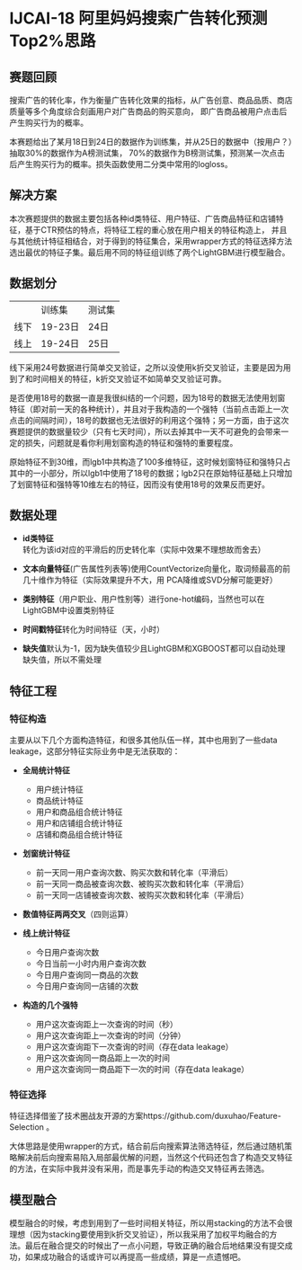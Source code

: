 # IJCAI-18 阿里妈妈搜索广告转化预测 Top2%思路
## 赛题回顾
搜索广告的转化率，作为衡量广告转化效果的指标，从广告创意、商品品质、商店质量等多个角度综合刻画用户对广告商品的购买意向，
即广告商品被用户点击后产生购买行为的概率。

本赛题给出了某月18日到24日的数据作为训练集，并从25日的数据中（按用户？）抽取30%的数据作为A榜测试集，
70%的数据作为B榜测试集，预测某一次点击后产生购买行为的概率。损失函数使用二分类中常用的logloss。

## 解决方案
本次赛题提供的数据主要包括各种id类特征、用户特征、广告商品特征和店铺特征，基于CTR预估的特点，将特征工程的重心放在用户相关的特征构造上，
并且与其他统计特征相结合，对于得到的特征集合，采用wrapper方式的特征选择方法选出最优的特征子集。最后用不同的特征组训练了两个LightGBM进行模型融合。

## 数据划分
<table>
    <tr>
        <td></td>
        <td>训练集</td>
        <td>测试集</td>
    </tr>
    <tr>
        <td>线下</td>
        <td>19-23日</td>
        <td>24日</td>
    </tr>
    <tr>
        <td>线上</td>
        <td>19-24日</td>
        <td>25日</td>
    </tr>
</table>

线下采用24号数据进行简单交叉验证，之所以没使用k折交叉验证，主要是因为用到了和时间相关的特征，k折交叉验证不如简单交叉验证可靠。

是否使用18号的数据一直是我很纠结的一个问题，因为18号的数据无法使用划窗特征（即对前一天的各种统计），并且对于我构造的一个强特（当前点击距上一次点击的间隔时间），18号的数据也无法很好的利用这个强特；另一方面，由于这次赛题提供的数据量较少（只有七天时间），所以去掉其中一天不可避免的会带来一定的损失，问题就是看你利用划窗构造的特征和强特的重要程度。

原始特征不到30维，而lgb1中共构造了100多维特征，这时候划窗特征和强特只占其中的一小部分，所以lgb1中使用了18号的数据；lgb2只在原始特征基础上只增加了划窗特征和强特等10维左右的特征，因而没有使用18号的效果反而更好。

## 数据处理
- **id类特征**转化为该id对应的平滑后的历史转化率（实际中效果不理想故而舍去）

- **文本向量特征**(广告属性列表等)使用CountVectorize向量化，取词频最高的前几十维作为特征（实际效果提升不大，用
PCA降维或SVD分解可能更好）

- **类别特征**（用户职业、用户性别等）进行one-hot编码，当然也可以在LightGBM中设置类别特征

- **时间戳特征**转化为时间特征（天，小时）

- **缺失值**默认为-1，因为缺失值较少且LightGBM和XGBOOST都可以自动处理缺失值，所以不需处理

## 特征工程

### 特征构造
主要从以下几个方面构造特征，和很多其他队伍一样，其中也用到了一些data leakage，这部分特征实际业务中是无法获取的：

- **全局统计特征**
    - 用户统计特征  
    - 商品统计特征  
    - 用户和商品组合统计特征
    - 用户和店铺组合统计特征
    - 店铺和商品组合统计特征  

- **划窗统计特征**
    - 前一天同一用户查询次数、购买次数和转化率（平滑后）
    - 前一天同一商品被查询次数、被购买次数和转化率（平滑后）
    - 前一天同一店铺被查询次数、被购买次数和转化率（平滑后）  

- **数值特征两两交叉**（四则运算）  

- **线上统计特征**
    - 今日用户查询次数  
    - 今日当前一小时内用户查询次数  
    - 今日用户查询同一商品的次数  
    - 今日用户查询同一店铺的次数  

- **构造的几个强特**  
    - 用户这次查询距上一次查询的时间（秒）  
    - 用户这次查询距上一次查询的时间（分钟）  
    - 用户这次查询距下一次查询的时间（存在data leakage）  
    - 用户这次查询同一商品距上一次的时间  
    - 用户这次查询同一商品距下一次的时间（存在data leakage）  
    
### 特征选择
特征选择借鉴了技术圈战友开源的方案https://github.com/duxuhao/Feature-Selection 。 

大体思路是使用wrapper的方式，结合前后向搜索算法筛选特征，然后通过随机策略解决前后向搜索易陷入局部最优解的问题，当然这个代码还包含了构造交叉特征的方法，在实际中我并没有采用，而是事先手动的构造交叉特征再去筛选。

## 模型融合
模型融合的时候，考虑到用到了一些时间相关特征，所以用stacking的方法不会很理想（因为stacking要使用到k折交叉验证），所以我采用了加权平均融合的方法。最后在融合提交的时候出了一点小问题，导致正确的融合后地结果没有提交成功，如果成功融合的话或许可以再提高一些成绩，算是一点遗憾吧。

